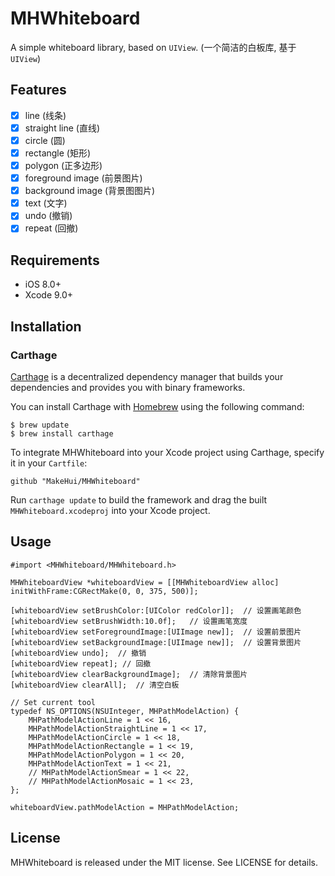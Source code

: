 # MHWhiteboard

A simple whiteboard library, based on `UIView`. (一个简洁的白板库, 基于`UIView`)

## Features

- [x] line (线条)
- [x] straight line (直线)
- [x] circle (圆)
- [x] rectangle (矩形)
- [x] polygon (正多边形)
- [x] foreground image (前景图片)
- [x] background image (背景图图片)
- [x] text (文字)
- [x] undo (撤销)
- [x] repeat (回撤)

## Requirements

- iOS 8.0+
- Xcode 9.0+

## Installation

### Carthage

[Carthage](https://github.com/Carthage/Carthage) is a decentralized dependency manager that builds your dependencies and provides you with binary frameworks.

You can install Carthage with [Homebrew](http://brew.sh/) using the following command:

```
$ brew update
$ brew install carthage
```

To integrate MHWhiteboard into your Xcode project using Carthage, specify it in your `Cartfile`:

```
github "MakeHui/MHWhiteboard"
```

Run `carthage update` to build the framework and drag the built `MHWhiteboard.xcodeproj` into your Xcode project.

## Usage

```
#import <MHWhiteboard/MHWhiteboard.h>

MHWhiteboardView *whiteboardView = [[MHWhiteboardView alloc] initWithFrame:CGRectMake(0, 0, 375, 500)];

[whiteboardView setBrushColor:[UIColor redColor]];	// 设置画笔颜色
[whiteboardView setBrushWidth:10.0f];	// 设置画笔宽度
[whiteboardView setForegroundImage:[UIImage new]];	// 设置前景图片
[whiteboardView setBackgroundImage:[UIImage new]];	// 设置背景图片
[whiteboardView undo];	// 撤销
[whiteboardView repeat]; // 回撤
[whiteboardView clearBackgroundImage];	// 清除背景图片
[whiteboardView clearAll];	// 清空白板

// Set current tool
typedef NS_OPTIONS(NSUInteger, MHPathModelAction) {
    MHPathModelActionLine = 1 << 16,
    MHPathModelActionStraightLine = 1 << 17,
    MHPathModelActionCircle = 1 << 18,
    MHPathModelActionRectangle = 1 << 19,
    MHPathModelActionPolygon = 1 << 20,
    MHPathModelActionText = 1 << 21,
    // MHPathModelActionSmear = 1 << 22,
    // MHPathModelActionMosaic = 1 << 23,
};

whiteboardView.pathModelAction = MHPathModelAction;
```

## License

MHWhiteboard is released under the MIT license. See LICENSE for details.
